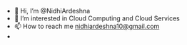 - 👋 Hi, I’m @NidhiArdeshna
- 👀 I’m interested in Cloud Computing and Cloud Services
- 📫 How to reach me nidhiardeshna10@gmail.com
- 


<!---
NidhiArdeshna/NidhiArdeshna is a ✨ special ✨ repository because its `README.md` (this file) appears on your GitHub profile.
You can click the Preview link to take a look at your changes.
--->
